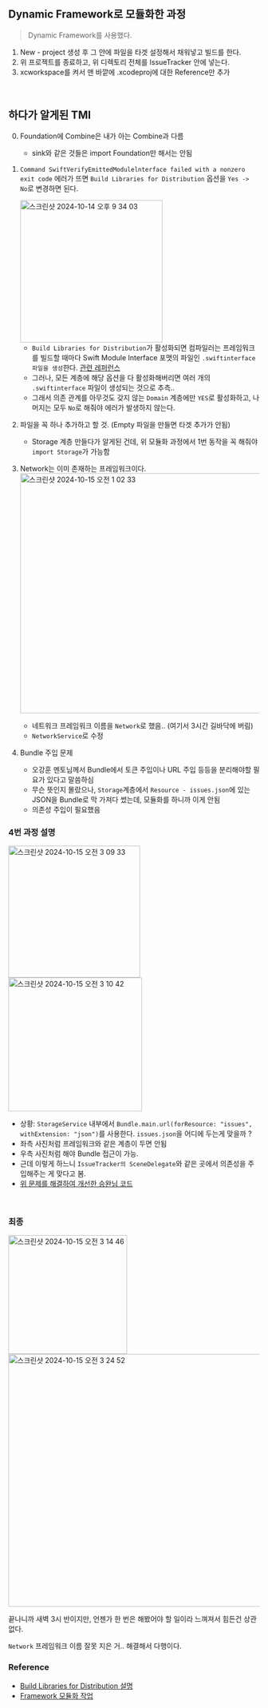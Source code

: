 ## Dynamic Framework로 모듈화한 과정
> Dynamic Framework를 사용했다.

1. New - project 생성 후 그 안에 파일을 타겟 설정해서 채워넣고 빌드를 한다.
2. 위 프로젝트를 종료하고, 위 디렉토리 전체를 IssueTracker 안에 넣는다.
3. xcworkspace를 켜서 맨 바깥에 .xcodeproj에 대한 Reference만 추가

<br>

## 하다가 알게된 TMI
0. Foundation에 Combine은 내가 아는 Combine과 다름
    - sink와 같은 것들은 import Foundation만 해서는 안됨

1. `Command SwiftVerifyEmittedModulelnterface failed with a nonzero exit code` 에러가 뜨면 `Build Libraries for Distribution` 옵션을 `Yes -> No`로 변경하면 된다.
   
   <img width="285" alt="스크린샷 2024-10-14 오후 9 34 03" src="https://github.com/user-attachments/assets/a9ea1828-5ea1-498d-a7cf-4c938c151a62">

    - `Build Libraries for Distribution`가 활성화되면 컴파일러는 프레임워크를 빌드할 때마다 Swift Module Interface 포맷의 파일인 `.swiftinterface파일을 생성`한다. [관련 레퍼런스](https://minsone.github.io/ios/mac/ios-wwdc-2019-binary-frameworks-in-swift-little-summary-and-translate)
    - 그러나, 모든 계층에 해당 옵션을 다 활성화해버리면 여러 개의 `.swiftinterface` 파일이 생성되는 것으로 추측..
    - 그래서 의존 관계를 아무것도 갖지 않는 `Domain` 계층에만 `YES`로 활성화하고, 나머지는 모두 `No`로 해줘야 에러가 발생하지 않는다.

3. 파일을 꼭 하나 추가하고 할 것. (Empty 파일을 만들면 타겟 추가가 안됨)
    - Storage 계층 만들다가 알게된 건데, 위 모듈화 과정에서 1번 동작을 꼭 해줘야 `import Storage`가 가능함

4. Network는 이미 존재하는 프레임워크이다.
   <img width="481" alt="스크린샷 2024-10-15 오전 1 02 33" src="https://github.com/user-attachments/assets/1c74cb9a-3a3c-4af7-bcf0-2822246d9f77">
    - 네트워크 프레임워크 이름을 `Network`로 했음.. (여기서 3시간 길바닥에 버림)
    - `NetworkService`로 수정

5. Bundle 주입 문제
    - 오강훈 멘토님께서 Bundle에서 토큰 주입이나 URL 주입 등등을 분리해야할 필요가 있다고 말씀하심
    - 무슨 뜻인지 몰랐으나, `Storage`계층에서 `Resource - issues.json`에 있는 JSON을 Bundle로 막 가져다 썼는데, 모듈화를 하니까 이게 안됨
    - 의존성 주입이 필요했음

### 4번 과정 설명
<img width="264" alt="스크린샷 2024-10-15 오전 3 09 33" src="https://github.com/user-attachments/assets/280dec7d-987f-4929-b1ca-b98e2b655c61">
<img width="268" alt="스크린샷 2024-10-15 오전 3 10 42" src="https://github.com/user-attachments/assets/706806f8-2ce0-47aa-a731-ad7ab9474c2e">

- 상황: `StorageService` 내부에서 `Bundle.main.url(forResource: "issues", withExtension: "json")`를 사용한다. `issues.json`을 어디에 두는게 맞을까 ?
- 좌측 사진처럼 프레임워크와 같은 계층이 두면 안됨
- 우측 사진처럼 해야 Bundle 접근이 가능.
- 근데 이렇게 하느니 `IssueTracker의 SceneDelegate`와 같은 곳에서 의존성을 주입해주는 게 맞다고 봄.
- [위 문제를 해결하여 개선한 승완님 코드](https://github.com/boostcampwm-2024/swift-p3-issue-tracker/pull/181/files#diff-b344ac1dd83fb6b13655429981de671153d3f387fea4e30a1a939ae1888d52b0)

<br>

### 최종
<img width="238" alt="스크린샷 2024-10-15 오전 3 14 46" src="https://github.com/user-attachments/assets/cd473cd8-19c4-41a7-8860-61b9b0a3c113">

<img width="506" alt="스크린샷 2024-10-15 오전 3 24 52" src="https://github.com/user-attachments/assets/dd816f54-5c93-401e-8102-e15922fd325b">

끝나니까 새벽 3시 반이지만, 언젠가 한 번은 해봤어야 할 일이라 느껴져서 힘든건 상관없다.

`Network` 프레임워크 이름 잘못 지은 거.. 해결해서 다행이다.

### Reference
- [Build Libraries for Distribution 설명](https://minsone.github.io/ios/mac/ios-wwdc-2019-binary-frameworks-in-swift-little-summary-and-translate)
- [Framework 모듈화 작업](https://daddy73e.tistory.com/4)
